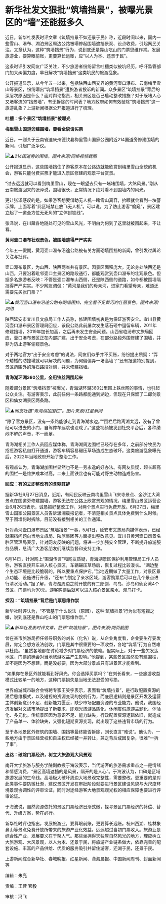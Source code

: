 

# 新华社发文狠批“筑墙挡景”，被曝光景区的“墙”还能挺多久

近日，新华社发表时评文章《筑墙挡景不如还景于民》称，近段时间以来，国内一些雪山、瀑布、湖泊景区周边公路被曝修起围墙遮挡景观、设点收费，引起网民关注。文章认为，这种“筑墙挡景”行为，说到底还是靠山吃山的门票思维作祟。发展旅游业，要算眼前账，更要算长远账，应“以人为本、还景于民”。

这条时评引发网友广泛关注，不少旅游者纷纷留言吐槽类似被坑经历，呼吁监管部门加大纠偏力度，早日解决“筑墙挡景”这类坑民的旅游乱象。

公开报道显示，从今年五一以来，包括陕西山西交界的黄河壶口瀑布、云南梅里雪山等景区，纷纷曝出“筑墙挡景”遭旅游者投诉的新闻。众多景区“筑墙挡景”背后的深层次原因是什么？面对舆论指责，相关景区是否已启动整改措施？对于既堵人心又堵客流的“挡景墙”，有无拆除的时间表？地方政府如何有效破除“筑墙挡景”这一旅游乱象？上游新闻根据公开报道进行了梳理。

**吐槽：多个景区“筑墙挡景”被曝光**

**梅里雪山国道旁建围墙，要看全貌请买票**

近日，一则关于云南省迪庆州德钦县梅里雪山国家公园附近214国道旁修建围墙的新闻，引起广泛争议。

![](https://inews.gtimg.com/om_bt/OOPnlQtq7rtR4faqRpXhTrVc93lGh_hNH_mdxg3EozsgAAA/1000)_▲214国道旁的围墙。图片来源/网络视频截图_

公开报道显示，这些围墙挡住了游客原本在公路边就能欣赏到梅里雪山全貌的机会，游客只能付费买票才能进入景区修建的观景平台赏景。

“过去远远就可以看到梅里雪山，现在一眼望去只有一堵堵围墙，大煞风景。”刚从云南旅游回来的张泽说，围墙很长，正常情况下绝对看不到围墙内的风光。

更让张泽感叹的是，如果游客想要借助无人机一睹雪山真容，抬眼就会看到一块警示牌，上面写着“此区域禁止放飞无人机”。可以说，为了防止游客“偷窥”，景区建立起了一道全方位无死角的“立体封锁线”。

张泽说，在川藏各地随处可见的雪山风光，不明白为何到了这里就被围起来，不让看。

**黄河壶口瀑布壮观景色，被围墙遮得严严实实**

今年五一假期，黄河壶口瀑布沿途公路被有关方面砌墙围挡的新闻，曾引发过舆论关注与批评。

壶口瀑布景区，为山西、陕西两省共有景区。因景区面积庞大，无论身处陕西还是山西，只要沿着毗邻壶口主景区的路段通行，都能观赏到壶口瀑布的壮观景色。但据多名旅游者反映：不管是壶口瀑布山西侧，还是陕西侧的道路，如今都被围墙隔挡得严严实实。不少网友调侃：“黄河是我们的母亲河，进家门看望母亲，难道还需要先买张门票？”

![](https://inews.gtimg.com/om_bt/Oul7JhTq_umJrDMaNlwPcs5sHL0lKtc_aj8VBMlQzbuh0AA/1000)_▲黄河壶口瀑布沿途公路有砌墙围挡，完全看不见黄河的壮丽景色。图片来源/网络_

陕西延安市宜川县文旅局工作人员称，修建围墙初衷是为保证游客安全。宜川县黄河壶口瀑布景区管理局回应，该段公路此前屡次发生落石砸中逗留车辆，2011年修建挡墙，2019年加长加高，之后再未发生安全问题。山西省临汾市文旅局回应，壶口瀑布景区正在内部扩建，出于安全考虑，在部分路段外围修建了围墙，并非为防止游客偷窥景色。

对于两地官方“出于安全考虑”的说法，网友们似乎并不买账，纷纷提出质疑：“弄个矮矮的防撞墩就可以解决的问题，为何偏偏弄一堵高墙？”还有报道特别提到，景区范围外的落石路段对侧，并未修建挡墙。

**青海湖环湖360公里，全用铁丝网围起来**

随着部分景区“筑墙挡景”被曝光，青海湖环湖360公里围上铁丝网的事情，也引起公众关注。有游客表示，此前任何一条路都能通到湖边，但现在只保留了二郎剑景区和仙女湖景区两条路。

![](https://inews.gtimg.com/om_bt/OT0SMqa6oeP-1oMfxBaIHaP9pCxl4MZ4NGD8xbBXld37EAA/1000)_▲网友吐槽“青海湖加围栏”。图片来源/红星新闻_

“除了官方景区，没有一条路能够走到青海湖水边。”“围栏后路离湖太远，没有了曾经可以进去的小门，自驾停车远眺也没戏了。”这些视频被发到社交平台后，各种纳闷不解的声音，不一而足。

青海湖相关工作人员回应媒体称，青海湖周边围栏已经存在多年，之前部分牧民为招揽游客私自打开通道，游客车辆容易碾压草场造成生态破坏。这类旅游乱象曝光后，2022年当地政府开始了整治工作。

有观点认为，青海湖加围栏显然也不是一劳永逸的好办法。有网友质疑，超长超高的围栏一是维护成本过高，二来上面铁丝也有可能对野生动物造成伤害。

**回应：有的立即整改有的含糊其辞**

据新华社6月27日消息，近期，有网民反映云南梅里雪山飞来寺景点、金沙江大湾景点在国道旁修建围墙，游客无法在公路上欣赏景观的情况，梅里雪山景区运营企业6月26日表示，诚恳抓好整改工作，对两个景点实行免费开放。6月27日，梅里雪山国家公园景区人员告诉潇湘晨报记者，不清楚相关景点具体免费到什么时候。至于围墙何时拆除，目前没有接到相关的工作通知。

针对黄河壶口瀑布景区“筑墙挡景”一事，5月1日，延安市文旅局向媒体表示，已经就围挡问题向当地文旅局、陕旅集团等方面提出整改意见。宜川县黄河壶口风景名胜区管理局表示，针对网友反映的问题，将进一步加强安全管理，不断提升旅游服务品质，恳请广大游客朋友们继续监督和支持工作。

6月14日，针对网上“围湖传言”和网友质疑，青海湖景区保护利用管理局工作人员称，游客直接开车进入核心景区，车辆碾压草场后，恢复过程比较漫长。“湖边整个生态环境是比较脆弱的，所以要重点保护它。”当地近期做了大量工作，对景区景点功能、设施进行升级，“还专门划定了亲水区域，游客购票后可以在几个景点进行清水活动。”据了解，青海湖周边之前开放的有二郎剑、鸟岛、沙岛和仙女湾4个景区，门票均为90元。游客购票后就可以进入核心景区亲水、观鸟打卡。

**探因：“筑墙挡景”背后是门票思维作祟**

新华社时评认为，“不管基于什么说法（原因），这种‘筑墙挡景’行为似有短视之嫌，说到底还是靠山吃山的门票思维作祟。”

![](https://inews.gtimg.com/om_bt/OFsE9qw6vsgSwwAfn1NqO-HnQAzkZfoP-Dr4WwKDadIeUAA/1000)_▲新华社发表时评文章，批评“筑墙挡景”。图片来源/网页截图_

曾在某市旅游局担任领导职务的刘长（化名）说，从企业角度看，企业要生存要发展，肯定会想方设法创收，门票是其中很重要的一项收益，各地“筑墙”行为自然难以杜绝。“虽然各地都在讨论减少对门票经济的依赖。但实际上，对于一些欠发达地区，门票的确会对当地旅游收益产生影响。”他提到，某些景区虽然没有建围栏，却不是因为不想建，而是没必要，因为大部分景点只有进景区才能看到。

“如果你在景区外就能看到好风光，你会选择买票吗？”在刘长看来，一些旅游收益模式比较单一的地方，这种门票损失是当地无法忍受的亏损。

世界旅游城市联合会特聘专家王笑宇表示，表面看“筑墙挡景”，是行政配置资源的滞后思维模式，以及短视的资源变现的投机行为，而底层逻辑则是景区开发及运营主体创新意识不足、创新能力匮乏，缺少市场配置资源的专业能力。他说，我国经济发展对文旅市场提出了新要求，即观光旅游品质化，休闲度假旅游主题化、体验化、多元化。传统景区因为意识不足、能力缺失，行政配置资源逻辑依旧，就造成了产品单一、体验缺失，又强化短期资源变现，就出现了这些违背市场的行为。

至于各地景区外修筑的围墙、围挡等最终能否拆除，刘长直言“难说”。他认为，一些地方由于景区经营权和自主权已经被一并转让，兼之背后成因复杂，很难“一拆了事”。

**出路：破除门票经济，树立大旅游观大风景观**

南开大学旅游与服务学院副教授于海波表示，当代游客的旅游需求重点之一是情绪和情感消费，“景区高墙遮挡的是风景，隔开的是人心”。于海波认为，口碑是区域旅游发展的生命线。高墙极大破坏周边大地景观完整性，需要整改。更重要的是对此类事件要防微杜渐，建议景区开发在审批阶段就要进行景区建设风貌与大尺度环境景观协调性的评审论证，同时对途经游客大地景观观光权的相应保障也要进行评审论证。

于海波说，自然资源依托的景区门票经济日渐式微，探寻景区门票经济的补偿、替代、升级方案，势在必行。

新华社时评也指出，发展旅游业，要算眼前账，更要算长远账。杭州西湖、桂林象鼻山等景点免费开放所带来的旅游产业化效益，远远超过当初门票收入。旅游业是综合性产业，发展要义在于聚人气。那些坐拥得天独厚自然风光的地方，理应树立大旅游观、大风景观，以人为本、还景于民，将旅游产业链条做大，依靠完善的配套设施、丰富的产品供给、优质的服务吸引并留住游客，还湖于民，还景于民。

上游新闻综合新华社、春城晚报、红星新闻、潇湘晨报、中国新闻周刊、封面新闻等

编辑：朱亮

责编：王蓉 官毅

审核：冯飞

